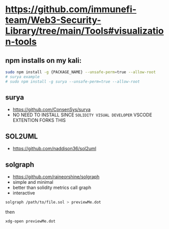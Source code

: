 # https://github.com/immunefi-team/Web3-Security-Library/tree/main/Tools#visualization-tools
## npm installs on my kali:
```bash
sudo npm install -g {PACKAGE_NAME} --unsafe-perm=true --allow-root
# surya example
# sudo npm install -g surya --unsafe-perm=true --allow-root
```

## surya
- https://github.com/ConsenSys/surya
- NO NEED TO INSTALL SINCE `SOLIDITY VISUAL DEVELOPER` VSCODE EXTENTION FORKS THIS

## SOL2UML
- https://github.com/naddison36/sol2uml


## solgraph
- https://github.com/raineorshine/solgraph
- simple and minimal
- better than solidity metrics call graph
- interactive
```bash
solgraph /path/to/file.sol > previewMe.dot
```
then 
```
xdg-open previewMe.dot
```
